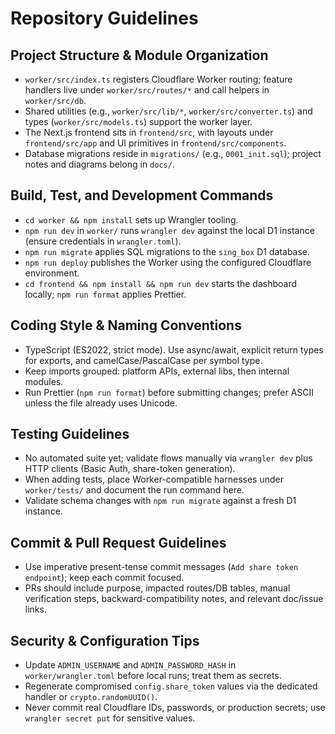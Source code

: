 # Repository Guidelines

## Project Structure & Module Organization
- `worker/src/index.ts` registers Cloudflare Worker routing; feature handlers live under `worker/src/routes/*` and call helpers in `worker/src/db`.
- Shared utilities (e.g., `worker/src/lib/*`, `worker/src/converter.ts`) and types (`worker/src/models.ts`) support the worker layer.
- The Next.js frontend sits in `frontend/src`, with layouts under `frontend/src/app` and UI primitives in `frontend/src/components`.
- Database migrations reside in `migrations/` (e.g., `0001_init.sql`); project notes and diagrams belong in `docs/`.

## Build, Test, and Development Commands
- `cd worker && npm install` sets up Wrangler tooling.
- `npm run dev` in `worker/` runs `wrangler dev` against the local D1 instance (ensure credentials in `wrangler.toml`).
- `npm run migrate` applies SQL migrations to the `sing_box` D1 database.
- `npm run deploy` publishes the Worker using the configured Cloudflare environment.
- `cd frontend && npm install && npm run dev` starts the dashboard locally; `npm run format` applies Prettier.

## Coding Style & Naming Conventions
- TypeScript (ES2022, strict mode). Use async/await, explicit return types for exports, and camelCase/PascalCase per symbol type.
- Keep imports grouped: platform APIs, external libs, then internal modules.
- Run Prettier (`npm run format`) before submitting changes; prefer ASCII unless the file already uses Unicode.

## Testing Guidelines
- No automated suite yet; validate flows manually via `wrangler dev` plus HTTP clients (Basic Auth, share-token generation).
- When adding tests, place Worker-compatible harnesses under `worker/tests/` and document the run command here.
- Validate schema changes with `npm run migrate` against a fresh D1 instance.

## Commit & Pull Request Guidelines
- Use imperative present-tense commit messages (`Add share token endpoint`); keep each commit focused.
- PRs should include purpose, impacted routes/DB tables, manual verification steps, backward-compatibility notes, and relevant doc/issue links.

## Security & Configuration Tips
- Update `ADMIN_USERNAME` and `ADMIN_PASSWORD_HASH` in `worker/wrangler.toml` before local runs; treat them as secrets.
- Regenerate compromised `config.share_token` values via the dedicated handler or `crypto.randomUUID()`.
- Never commit real Cloudflare IDs, passwords, or production secrets; use `wrangler secret put` for sensitive values.
